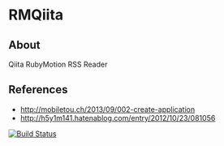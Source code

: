 RMQiita
=====================

## About

Qiita RubyMotion RSS Reader

## References

* http://mobiletou.ch/2013/09/002-create-application
* http://h5y1m141.hatenablog.com/entry/2012/10/23/081056

[![Build Status](https://travis-ci.org/shigemk2/RMQiita.png)](https://travis-ci.org/shigemk2/RMQiita)

